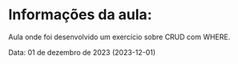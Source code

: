 # Informações da aula:
Aula onde foi desenvolvido um exercício sobre CRUD com WHERE.

<p>Data: 01 de dezembro de 2023 (2023-12-01)<p> 
